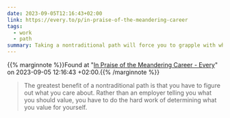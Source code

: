 ```yaml
---
date: 2023-09-05T12:16:43+02:00
link: https://every.to/p/in-praise-of-the-meandering-career
tags:
  - work
  - path
summary: Taking a nontraditional path will force you to grapple with what matters.
---
```

{{% marginnote %}}Found at "[In Praise of the Meandering Career - Every](https://web.archive.org/web/20230905121643/https://every.to/p/in-praise-of-the-meandering-career)" on 2023-09-05 12:16:43 +02:00.{{% /marginnote %}}

> The greatest benefit of a nontraditional path is that you have to figure out what you care about. Rather than an employer telling you what you should value, you have to do the hard work of determining what you value for yourself.